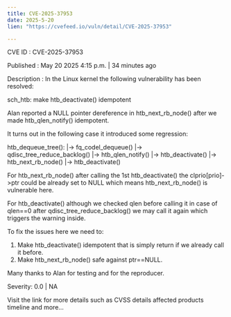 ```yaml
---
title: CVE-2025-37953
date: 2025-5-20
lien: "https://cvefeed.io/vuln/detail/CVE-2025-37953"

---
```


CVE ID : CVE-2025-37953

Published :  May 20
2025
4:15 p.m. | 34 minutes ago

Description : In the Linux kernel
the following vulnerability has been resolved:

sch_htb: make htb_deactivate() idempotent

Alan reported a NULL pointer dereference in htb_next_rb_node()
after we made htb_qlen_notify() idempotent.

It turns out in the following case it introduced some regression:

htb_dequeue_tree():
  |-> fq_codel_dequeue()
    |-> qdisc_tree_reduce_backlog()
      |-> htb_qlen_notify()
        |-> htb_deactivate()
  |-> htb_next_rb_node()
  |-> htb_deactivate()

For htb_next_rb_node()
after calling the 1st htb_deactivate()
the
clprio[prio]->ptr could be already set to  NULL
which means
htb_next_rb_node() is vulnerable here.

For htb_deactivate()
although we checked qlen before calling it
in
case of qlen==0 after qdisc_tree_reduce_backlog()
we may call it again
which triggers the warning inside.

To fix the issues here
we need to:

1) Make htb_deactivate() idempotent
that is
simply return if we
   already call it before.
2) Make htb_next_rb_node() safe against ptr==NULL.

Many thanks to Alan for testing and for the reproducer.

Severity: 0.0 | NA

Visit the link for more details
such as CVSS details
affected products
timeline
and more...
